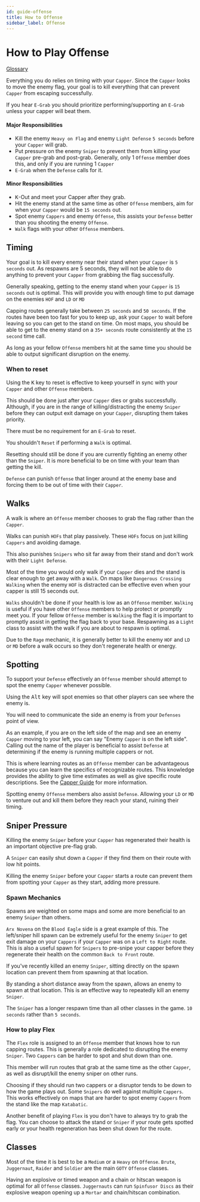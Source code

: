 ```yaml
---
id: guide-offense
title: How to Offense
sidebar_label: Offense
---
```

# How to Play Offense

[Glossary](guide-quick.md#glossary)

Everything you do relies on timing with your `Capper`. Since the `Capper` looks to move the enemy flag, your goal is to kill everything that can prevent `Capper` from escaping successfully.

If you hear `E-Grab` you should prioritize performing/supporting an `E-Grab` unless your capper will beat them. 

#### Major Responsibilities
- Kill the enemy `Heavy on Flag` and enemy `Light Defense` `5 seconds` before your `Capper` will grab.
- Put pressure on the enemy `Sniper` to prevent them from killing your `Capper` pre-grab and post-grab. Generally, only 1 `Offense` member does this, and only if you are running 1 `Capper`
- `E-Grab` when the `Defense` calls for it.
#### Minor Responsibilities
- <kbd>K</kbd>-Out and meet your Capper after they grab.
- Hit the enemy stand at the same time as other `Offense` members, aim for when your `Capper` would be `15 seconds` out. 
- Spot enemy `Cappers` and enemy `Offense`, this assists your `Defense` better than you shooting the enemy `Offense`.
- `Walk` flags with your other `Offense` members.

## Timing
Your goal is to kill every enemy near their stand when your `Capper` is `5 seconds` out. As respawns are 5 seconds, they will not be able to do anything to prevent your `Capper` from grabbing the flag successfully.

Generally speaking, getting to the enemy stand when your `Capper` is `15 seconds` out is optimal. This will provide you with enough time to put damage on the enemies `HOF` and `LD` or `MD`

Capping routes generally take between `25 seconds` and `50 seconds`. If the routes have been too fast for you to keep up, ask your `Capper` to wait before leaving so you can get to the stand on time. On most maps, you should be able to get to the enemy stand on a `35+ seconds` route consistently at the `15 second` time call. 

As long as your fellow `Offense` members hit at the same time you should be able to output significant disruption on the enemy. 

### When to reset

Using the <kbd>K</kbd> key to reset is effective to keep yourself in sync with your `Capper` and other `Offense` members.

This should be done just after your `Capper` dies or grabs successfully. Although, if you are in the range of killing/distracting the enemy `Sniper` before they can output exit damage on your `Capper`, disrupting them takes priority. 

There must be no requirement for an `E-Grab` to reset.

You shouldn't `Reset` if performing a `Walk` is optimal. 

Resetting should still be done if you are currently fighting an enemy other than the `Sniper`. It is more beneficial to be on time with your team than getting the kill. 

`Defense` can punish `Offense` that linger around at the enemy base and forcing them to be out of time with their `Capper`.

## Walks
A walk is where an `Offense` member chooses to grab the flag rather than the `Capper`.

Walks can punish `HOFs` that play passively. These `HOFs` focus on just killing `Cappers` and avoiding damage.

This also punishes `Snipers` who sit far away from their stand and don't work with their `Light Defense`.

Most of the time you would only walk if your `Capper` dies and the stand is clear enough to get away with a `Walk`. On maps like `Dangerous Crossing` `Walking` when the enemy `HOF` is distracted can be effective even when your capper is still 15 seconds out. 

`Walks` shouldn't be done if your health is low as an `Offense` member. `Walking` is useful if you have other `Offense` members to help protect or promptly meet you. If your fellow `Offense` member is `Walking` the flag it is important to promptly assist in getting the flag back to your base. Respawning as a `Light` class to assist with the walk if you are about to respawn is optimal. 

Due to the `Rage` mechanic, it is generally better to kill the enemy `HOF` and `LD` or `MD` before a walk occurs so they don't regenerate health or energy.

## Spotting
To support your `Defense` effectively an `Offense` member should attempt to spot the enemy `Capper` whenever possible.

Using the <kbd>Alt</kbd> key will spot enemies so that other players can see where the enemy is.

You will need to communicate the side an enemy is from your `Defenses` point of view. 

As an example, if you are on the left side of the map and see an enemy `Capper` moving to your left, you can say "Enemy `Capper` is on the left side". Calling out the name of the player is beneficial to assist `Defense` at determining if the enemy is running multiple cappers or not.

This is where learning routes as an `Offense` member can be advantageous because you can learn the specifics of recognizable routes. This knowledge provides the ability to give time estimates as well as give specific route descriptions. See the [Capper Guide](guide-cap.md) for more information.

Spotting enemy `Offense` members also assist `Defense`. Allowing your `LD` or `MD` to venture out and kill them before they reach your stand, ruining their timing. 

## Sniper Pressure
Killing the enemy `Sniper` before your `Capper` has regenerated their health is an important objective pre-flag grab. 

A `Sniper` can easily shut down a `Capper` if they find them on their route with low hit points. 

Killing the enemy `Sniper` before your `Capper` starts a route can prevent them from spotting your `Capper` as they start, adding more pressure. 

### Spawn Mechanics
Spawns are weighted on some maps and some are more beneficial to an enemy `Sniper` than others.

`Arx Novena` on the `Blood Eagle` side is a great example of this. The left/sniper hill spawn can be extremely useful for the enemy `Sniper` to get exit damage on your `Cappers` if your `Capper` was on a `Left to Right` route. This is also a useful spawn for `Snipers` to pre-snipe your capper before they regenerate their health on the common `Back to Front` route. 

If you've recently killed an enemy `Sniper`, sitting directly on the spawn location can prevent them from spawning at that location.

By standing a short distance away from the spawn, allows an enemy to spawn at that location. This is an effective way to repeatedly kill an enemy `Sniper`.

The `Sniper` has a longer respawn time than all other classes in the game. `10 seconds` rather than `5 seconds`.

### How to play Flex
The `Flex` role is assigned to an `Offense` member that knows how to run capping routes. This is generally a role dedicated to disrupting the enemy `Sniper`. Two `Cappers` can be harder to spot and shut down than one. 

This member will run routes that grab at the same time as the other `Capper`, as well as disrupt/kill the enemy sniper on other runs. 

Choosing if they should run two cappers or a disruptor tends to be down to how the game plays out. Some `Snipers` do well against multiple `Cappers`. This works effectively on maps that are harder to spot enemy `Cappers` from the stand like the map `Katabatic`.

Another benefit of playing `Flex` is you don't have to always try to grab the flag. You can choose to attack the stand or `Sniper` if your route gets spotted early or your health regeneration has been shut down for the route.

## Classes
Most of the time it is best to be a `Medium` or a `Heavy` on `Offense`. `Brute`, `Juggernaut`, `Raider` and `Soldier` are the main `GOTY` `Offense` classes.

Having an explosive or timed weapon and a chain or hitscan weapon is optimal for all `Offense` classes. `Juggernauts` can run `Spinfusor Discs` as their explosive weapon opening up a `Mortar` and chain/hitscan combination.